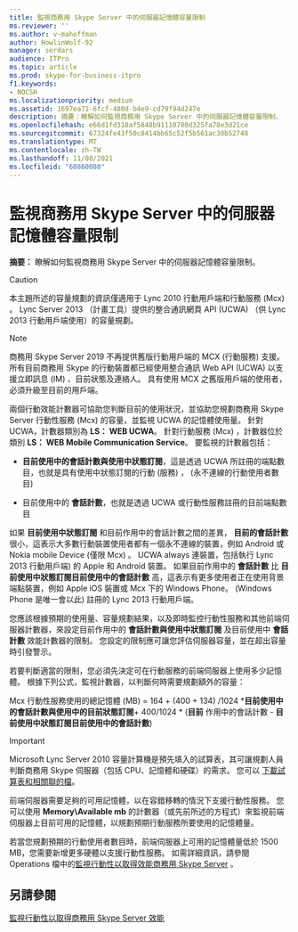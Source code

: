 ```yaml
---
title: 監視商務用 Skype Server 中的伺服器記憶體容量限制
ms.reviewer: ''
ms.author: v-mahoffman
author: HowlinWolf-92
manager: serdars
audience: ITPro
ms.topic: article
ms.prod: skype-for-business-itpro
f1.keywords:
- NOCSH
ms.localizationpriority: medium
ms.assetid: 1697ea71-6fcf-480d-b4e9-cd79f94d247e
description: 摘要：瞭解如何監視商務用 Skype Server 中的伺服器記憶體容量限制。
ms.openlocfilehash: e66d1fd318af5848b91110780d325fa78e3d21ce
ms.sourcegitcommit: 67324fe43f50c8414bb65c52f5b561ac30b52748
ms.translationtype: MT
ms.contentlocale: zh-TW
ms.lasthandoff: 11/08/2021
ms.locfileid: "60860080"
---
```

# <a name="monitor-for-server-memory-capacity-limits-in-skype-for-business-server"></a>監視商務用 Skype Server 中的伺服器記憶體容量限制
 
**摘要：** 瞭解如何監視商務用 Skype Server 中的伺服器記憶體容量限制。
  
> [!CAUTION]
> 本主題所述的容量規劃的資訊僅適用于 Lync 2010 行動用戶端和行動服務 (Mcx) 。 Lync Server 2013 （計畫工具）提供的整合通訊網頁 API (UCWA) （供 Lync 2013 行動用戶端使用）的容量規劃。 

> [!NOTE]
> 商務用 Skype Server 2019 不再提供舊版行動用戶端的 MCX (行動服務) 支援。 所有目前商務用 Skype 的行動裝置都已經使用整合通訊 Web API (UCWA) 以支援立即訊息 (IM) 、目前狀態及連絡人。 具有使用 MCX 之舊版用戶端的使用者，必須升級至目前的用戶端。
  
兩個行動效能計數器可協助您判斷目前的使用狀況，並協助您規劃商務用 Skype Server 行動性服務 (Mcx) 的容量，並監視 UCWA 的記憶體使用量。 針對 UCWA，計數器類別為 **LS： WEB UCWA**。 針對行動服務 (Mcx) ，計數器位於類別 **LS： WEB Mobile Communication Service**。 要監視的計數器包括：
  
- **目前使用中的會話計數與使用中狀態訂閱**，這是透過 UCWA 所註冊的端點數目，也就是具有使用中狀態訂閱的行動 (服務) ， (永不連線的行動使用者數目) 
    
- 目前使用中的 **會話計數**，也就是透過 UCWA 或行動性服務註冊的目前端點數目
    
如果 **目前使用中狀態訂閱** 和目前作用中的會話計數之間的差異， **目前的會話計數** 很小，這表示大多數行動裝置使用者都有一個永不連線的裝置，例如 Android 或 Nokia mobile Device (僅限 Mcx) 。 UCWA always 連裝置，包括執行 Lync 2013 行動用戶端) 的 Apple 和 Android 裝置。 如果目前作用中的 **會話計數** 比 **目前使用中狀態訂閱目前使用中的會話計數** 高，這表示有更多使用者正在使用背景端點裝置，例如 Apple iOS 裝置或 Mcx 下的 Windows Phone。  (Windows Phone 是唯一會以此) 註冊的 Lync 2013 行動用戶端。
  
您應該根據預期的使用量、容量規劃結果，以及即時監控行動性服務和其他前端伺服器計數器，來設定目前作用中的 **會話計數與使用中狀態訂閱** 及目前使用中 **會話計數** 效能計數器的限制。 您設定的限制應可讓您評估伺服器容量，並在超出容量時引發警示。
  
若要判斷適當的限制，您必須先決定可在行動服務的前端伺服器上使用多少記憶體。 根據下列公式，監視計數器，以判斷何時需要規劃額外的容量：
  
Mcx 行動性服務使用的總記憶體 (MB) = 164 + (400 + 134) /1024 ***目前使用中的會話計數與使用中的目前狀態訂閱**+ 400/1024 * (**目前** 作用中的會話計數  -  **目前使用中狀態訂閱目前使用中的會話計數**) 
  
> [!IMPORTANT]
> Microsoft Lync Server 2010 容量計算機是預先填入的試算表，其可讓規劃人員判斷商務用 Skype 伺服器（包括 CPU、記憶體和硬碟）的需求。 您可以 [下載試算表和相關聯的檔](https://go.microsoft.com/fwlink/p/?LinkID=212657)。 
  
前端伺服器需要足夠的可用記憶體，以在容錯移轉的情況下支援行動性服務。 您可以使用 **Memory\Available mb** 的計數器（或先前所述的方程式）來監視前端伺服器上目前可用的記憶體，以規劃預期行動服務所要使用的記憶體量。
  
若當您規劃預期的行動使用者數目時，前端伺服器上可用的記憶體量低於 1500 MB，您需要新增更多硬體以支援行動性服務。 如需詳細資訊，請參閱 Operations 檔中的[監視行動性以取得效能商務用 Skype Server](monitor-mobility-performance.md) 。
  
## <a name="see-also"></a>另請參閱

[監視行動性以取得商務用 Skype Server 效能](monitor-mobility-performance.md)
